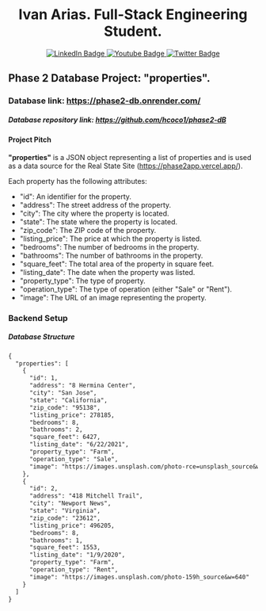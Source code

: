 <div align="center"><h1>Ivan Arias. Full-Stack Engineering Student.</h1></div>

<div id="badges" align="center">
  <a href="https://www.linkedin.com/in/arias-ivan-hcoco1/">
    <img src="https://img.shields.io/badge/LinkedIn-blue?style=for-the-badge&logo=linkedin&logoColor=white" alt="LinkedIn Badge"/>
  </a>
  <a href="https://www.youtube.com/channel/UCban0ilP3jBC9rdmL-fPy_Q">
    <img src="https://img.shields.io/badge/YouTube-red?style=for-the-badge&logo=youtube&logoColor=white" alt="Youtube Badge"/>
  </a>
  <a href="https://twitter.com/hcoco1">
    <img src="https://img.shields.io/badge/Twitter-blue?style=for-the-badge&logo=twitter&logoColor=white" alt="Twitter Badge"/>
  </a>
</div>  

## Phase 2 Database Project: "properties".
### Database link:  https://phase2-db.onrender.com/
##### Database repository link: https://github.com/hcoco1/phase2-dB


#### Project Pitch

**"properties"**  is a JSON object representing a list of properties and is used as a data source for the Real State Site (https://phase2app.vercel.app/).

Each property has the following attributes:

* "id": An identifier for the property.
* "address": The street address of the property.
* "city": The city where the property is located.
* "state": The state where the property is located.
* "zip_code": The ZIP code of the property.
* "listing_price": The price at which the property is listed.
* "bedrooms": The number of bedrooms in the property.
* "bathrooms": The number of bathrooms in the property.
* "square_feet": The total area of the property in square feet.
* "listing_date": The date when the property was listed.
* "property_type": The type of property.
* "operation_type": The type of operation (either "Sale" or "Rent").
* "image": The URL of an image representing the property.

### Backend Setup

##### Database Structure


```markdown
{
  "properties": [
    {
      "id": 1,
      "address": "8 Hermina Center",
      "city": "San Jose",
      "state": "California",
      "zip_code": "95138",
      "listing_price": 278185,
      "bedrooms": 8,
      "bathrooms": 2,
      "square_feet": 6427,
      "listing_date": "6/22/2021",
      "property_type": "Farm",
      "operation_type": "Sale",
      "image": "https://images.unsplash.com/photo-rce=unsplash_source&w=640"
    },
    {
      "id": 2,
      "address": "418 Mitchell Trail",
      "city": "Newport News",
      "state": "Virginia",
      "zip_code": "23612",
      "listing_price": 496205,
      "bedrooms": 8,
      "bathrooms": 1,
      "square_feet": 1553,
      "listing_date": "1/9/2020",
      "property_type": "Farm",
      "operation_type": "Rent",
      "image": "https://images.unsplash.com/photo-159h_source&w=640"
    }
  ]
}
```
